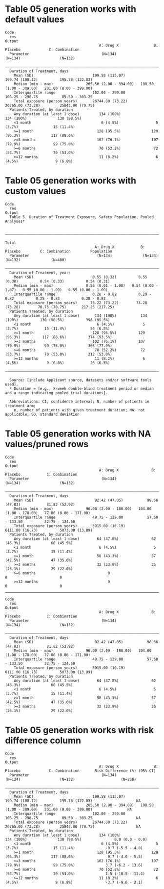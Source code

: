 # Table 05 generation works with default values

    Code
      res
    Output
                                               A: Drug X                B: Placebo             C: Combination    
      Parameter                                 (N=134)                  (N=134)                  (N=132)        
      ———————————————————————————————————————————————————————————————————————————————————————————————————————————
      Duration of Treatment, days                                                                                
        Mean (SD)                           199.58 (115.07)          199.74 (108.12)          195.78 (122.03)    
        Median (min - max)               205.50 (2.00 - 394.00)   198.50 (1.00 - 389.00)   201.00 (0.00 - 399.00)
        Interquartile range                 102.00 - 299.00          106.25 - 298.75           89.50 - 303.25    
        Total exposure (person years)       26744.00 (73.22)         26765.00 (73.28)         25843.00 (70.75)   
      Patients Treated, by duration                                                                              
        Any duration (at least 1 dose)         134 (100%)               134 (100%)              130 (98.5%)      
        <1 month                                6 (4.5%)                 5 (3.7%)                15 (11.4%)      
        >=1 month                             128 (95.5%)              129 (96.3%)              117 (88.6%)      
        >=3 months                            102 (76.1%)              107 (79.9%)               99 (75.0%)      
        >=6 months                             70 (52.2%)               72 (53.7%)               70 (53.0%)      
        >=12 months                            11 (8.2%)                 6 (4.5%)                 9 (6.8%)       

# Table 05 generation works with custom values

    Code
      res
    Output
      Table 5. Duration of Treatment Exposure, Safety Population, Pooled Analyses*
      
      ————————————————————————————————————————————————————————————————————————————————————————————————————————————————————
                                                                                                              Total       
                                             A: Drug X            B: Placebo         C: Combination         Population    
      Parameter                               (N=134)              (N=134)              (N=132)              (N=400)      
      ————————————————————————————————————————————————————————————————————————————————————————————————————————————————————
      Duration of Treatment, years                                                                                        
        Mean (SD)                           0.55 (0.32)          0.55 (0.30)          0.54 (0.33)          0.54 (0.31)    
        Median (min - max)               0.56 (0.01 - 1.08)   0.54 (0.00 - 1.07)   0.55 (0.00 - 1.09)   0.55 (0.00 - 1.09)
        Interquartile range                 0.28 - 0.82          0.29 - 0.82          0.25 - 0.83          0.28 - 0.82    
        Total exposure (person years)      73.22 (73.22)        73.28 (73.28)        70.75 (70.75)       217.25 (217.25)  
      Patients Treated, by duration                                                                                       
        Any duration (at least 1 dose)       134 (100%)           134 (100%)          130 (98.5%)          398 (99.5%)    
        <1 month                              6 (4.5%)             5 (3.7%)            15 (11.4%)           26 (6.5%)     
        >=1 month                           128 (95.5%)          129 (96.3%)          117 (88.6%)          374 (93.5%)    
        >=3 months                          102 (76.1%)          107 (79.9%)           99 (75.0%)          308 (77.0%)    
        >=6 months                           70 (52.2%)           72 (53.7%)           70 (53.0%)          212 (53.0%)    
        >=12 months                          11 (8.2%)             6 (4.5%)             9 (6.8%)            26 (6.5%)     
      ————————————————————————————————————————————————————————————————————————————————————————————————————————————————————
      
      Source: [include Applicant source, datasets and/or software tools used].
      * Duration = [e.g., X-week double-blind treatment period or median and a range indicating pooled trial durations].
      
      Abbreviations: CI, confidence interval; N, number of patients in treatment arm;
        n, number of patients with given treatment duration; NA, not applicable; SD, standard deviation

# Table 05 generation works with NA values/pruned rows

    Code
      res
    Output
                                               A: Drug X               B: Placebo            C: Combination    
      Parameter                                 (N=134)                 (N=134)                  (N=132)       
      —————————————————————————————————————————————————————————————————————————————————————————————————————————
      Duration of Treatment, days                                                                              
        Mean (SD)                            92.42 (47.05)           98.56 (47.83)            81.82 (52.92)    
        Median (min - max)               96.00 (2.00 - 180.00)   104.00 (1.00 - 178.00)   77.00 (0.00 - 171.00)
        Interquartile range                 49.75 - 129.00           57.50 - 133.50          32.75 - 124.50    
        Total exposure (person years)       5915.00 (16.19)         6111.00 (16.73)          5073.00 (13.89)   
      Patients Treated, by duration                                                                            
        Any duration (at least 1 dose)        64 (47.8%)               62 (46.3%)              60 (45.5%)      
        <1 month                               6 (4.5%)                 5 (3.7%)               15 (11.4%)      
        >=1 month                             58 (43.3%)               57 (42.5%)              47 (35.6%)      
        >=3 months                            32 (23.9%)               35 (26.1%)              29 (22.0%)      
        >=6 months                                 0                       0                        0          
        >=12 months                                0                       0                        0          

---

    Code
      res
    Output
                                               A: Drug X               B: Placebo            C: Combination    
      Parameter                                 (N=134)                 (N=134)                  (N=132)       
      —————————————————————————————————————————————————————————————————————————————————————————————————————————
      Duration of Treatment, days                                                                              
        Mean (SD)                            92.42 (47.05)           98.56 (47.83)            81.82 (52.92)    
        Median (min - max)               96.00 (2.00 - 180.00)   104.00 (1.00 - 178.00)   77.00 (0.00 - 171.00)
        Interquartile range                 49.75 - 129.00           57.50 - 133.50          32.75 - 124.50    
        Total exposure (person years)       5915.00 (16.19)         6111.00 (16.73)          5073.00 (13.89)   
      Patients Treated, by duration                                                                            
        Any duration (at least 1 dose)        64 (47.8%)               62 (46.3%)              60 (45.5%)      
        <1 month                               6 (4.5%)                 5 (3.7%)               15 (11.4%)      
        >=1 month                             58 (43.3%)               57 (42.5%)              47 (35.6%)      
        >=3 months                            32 (23.9%)               35 (26.1%)              29 (22.0%)      

# Table 05 generation works with risk difference column

    Code
      res
    Output
                                               A: Drug X                B: Placebo             C: Combination       Risk Difference (%) (95% CI)
      Parameter                                 (N=134)                  (N=134)                  (N=132)                     (N=268)           
      ——————————————————————————————————————————————————————————————————————————————————————————————————————————————————————————————————————————
      Duration of Treatment, days                                                                                                               
        Mean (SD)                           199.58 (115.07)          199.74 (108.12)          195.78 (122.03)                    NA             
        Median (min - max)               205.50 (2.00 - 394.00)   198.50 (1.00 - 389.00)   201.00 (0.00 - 399.00)                NA             
        Interquartile range                 102.00 - 299.00          106.25 - 298.75           89.50 - 303.25                    NA             
        Total exposure (person years)       26744.00 (73.22)         26765.00 (73.28)         25843.00 (70.75)                   NA             
      Patients Treated, by duration                                                                                                             
        Any duration (at least 1 dose)         134 (100%)               134 (100%)              130 (98.5%)               0.0 (0.0 - 0.0)       
        <1 month                                6 (4.5%)                 5 (3.7%)                15 (11.4%)              -0.7 (-5.5 - 4.0)      
        >=1 month                             128 (95.5%)              129 (96.3%)              117 (88.6%)               0.7 (-4.0 - 5.5)      
        >=3 months                            102 (76.1%)              107 (79.9%)               99 (75.0%)              3.7 (-6.2 - 13.6)      
        >=6 months                             70 (52.2%)               72 (53.7%)               70 (53.0%)              1.5 (-10.5 - 13.4)     
        >=12 months                            11 (8.2%)                 6 (4.5%)                 9 (6.8%)               -3.7 (-9.6 - 2.1)      

